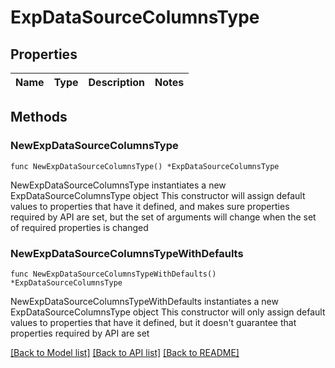 # ExpDataSourceColumnsType

## Properties

Name | Type | Description | Notes
------------ | ------------- | ------------- | -------------

## Methods

### NewExpDataSourceColumnsType

`func NewExpDataSourceColumnsType() *ExpDataSourceColumnsType`

NewExpDataSourceColumnsType instantiates a new ExpDataSourceColumnsType object
This constructor will assign default values to properties that have it defined,
and makes sure properties required by API are set, but the set of arguments
will change when the set of required properties is changed

### NewExpDataSourceColumnsTypeWithDefaults

`func NewExpDataSourceColumnsTypeWithDefaults() *ExpDataSourceColumnsType`

NewExpDataSourceColumnsTypeWithDefaults instantiates a new ExpDataSourceColumnsType object
This constructor will only assign default values to properties that have it defined,
but it doesn't guarantee that properties required by API are set


[[Back to Model list]](../README.md#documentation-for-models) [[Back to API list]](../README.md#documentation-for-api-endpoints) [[Back to README]](../README.md)



